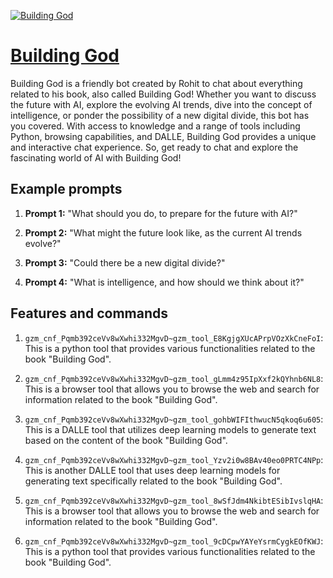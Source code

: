 [![Building God](https://files.oaiusercontent.com/file-NbprHYCkFobI7dbYd7MJiRNa?se=2123-10-16T22%3A28%3A29Z&sp=r&sv=2021-08-06&sr=b&rscc=max-age%3D31536000%2C%20immutable&rscd=attachment%3B%20filename%3Dtemplate.jpg&sig=FJ0xq43%2Bem2MlUxi2eK70hX1QEOk3jYadVImHdp91Zc%3D)](https://chat.openai.com/g/g-5bdQ4ysnG-building-god)

# [Building God](https://chat.openai.com/g/g-5bdQ4ysnG-building-god)

Building God is a friendly bot created by Rohit to chat about everything related to his book, also called Building God! Whether you want to discuss the future with AI, explore the evolving AI trends, dive into the concept of intelligence, or ponder the possibility of a new digital divide, this bot has you covered. With access to knowledge and a range of tools including Python, browsing capabilities, and DALLE, Building God provides a unique and interactive chat experience. So, get ready to chat and explore the fascinating world of AI with Building God!

## Example prompts

1. **Prompt 1:** "What should you do, to prepare for the future with AI?"

2. **Prompt 2:** "What might the future look like, as the current AI trends evolve?"

3. **Prompt 3:** "Could there be a new digital divide?"

4. **Prompt 4:** "What is intelligence, and how should we think about it?"

## Features and commands

1. `gzm_cnf_Pqmb392ceVv8wXwhi332MgvD~gzm_tool_E8KgjgXUcAPrpVOzXkCneFoI`: This is a python tool that provides various functionalities related to the book "Building God".

2. `gzm_cnf_Pqmb392ceVv8wXwhi332MgvD~gzm_tool_gLmm4z95IpXxf2kQYhnb6NL8`: This is a browser tool that allows you to browse the web and search for information related to the book "Building God".

3. `gzm_cnf_Pqmb392ceVv8wXwhi332MgvD~gzm_tool_gohbWIFIthwucN5qkoq6u605`: This is a DALLE tool that utilizes deep learning models to generate text based on the content of the book "Building God".

4. `gzm_cnf_Pqmb392ceVv8wXwhi332MgvD~gzm_tool_Yzv2i0w8BAv40eo0PRTC4NPp`: This is another DALLE tool that uses deep learning models for generating text specifically related to the book "Building God".

5. `gzm_cnf_Pqmb392ceVv8wXwhi332MgvD~gzm_tool_8wSfJdm4NkibtESibIvslqHA`: This is a browser tool that allows you to browse the web and search for information related to the book "Building God".

6. `gzm_cnf_Pqmb392ceVv8wXwhi332MgvD~gzm_tool_9cDCpwYAYeYsrmCygkEOfKWJ`: This is a python tool that provides various functionalities related to the book "Building God".